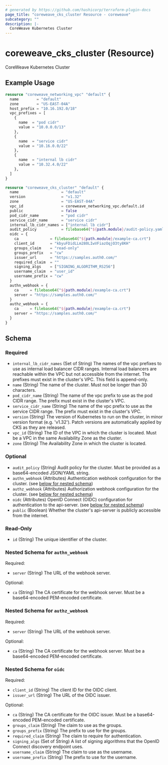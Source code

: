 ```yaml
---
# generated by https://github.com/hashicorp/terraform-plugin-docs
page_title: "coreweave_cks_cluster Resource - coreweave"
subcategory: ""
description: |-
  CoreWeave Kubernetes Cluster
---
```


# coreweave_cks_cluster (Resource)

CoreWeave Kubernetes Cluster

## Example Usage

```terraform
resource "coreweave_networking_vpc" "default" {
  name        = "default"
  zone        = "US-EAST-04A"
  host_prefix = "10.16.192.0/18"
  vpc_prefixes = [
    {
      name  = "pod cidr"
      value = "10.0.0.0/13"
    },
    {
      name  = "service cidr"
      value = "10.16.0.0/22"
    },
    {
      name  = "internal lb cidr"
      value = "10.32.4.0/22"
    },
  ]
}

resource "coreweave_cks_cluster" "default" {
  name                   = "default"
  version                = "v1.32"
  zone                   = "US-EAST-04A"
  vpc_id                 = coreweave_networking_vpc.default.id
  public                 = false
  pod_cidr_name          = "pod cidr"
  service_cidr_name      = "service cidr"
  internal_lb_cidr_names = ["internal lb cidr"]
  audit_policy           = filebase64("${path.module}/audit-policy.yaml")
  oidc = {
    ca              = filebase64("${path.module}/example-ca.crt")
    client_id       = "kbyuFDidLLm280LIwVFiazOqjO3ty8KH"
    groups_claim    = "read-only"
    groups_prefix   = "cw"
    issuer_url      = "https://samples.auth0.com/"
    required_claim  = ""
    signing_algs    = ["SIGNING_ALGORITHM_RS256"]
    username_claim  = "user_id"
    username_prefix = "cw"
  }
  authn_webhook = {
    ca     = filebase64("${path.module}/example-ca.crt")
    server = "https://samples.auth0.com/"
  }
  authz_webhook = {
    ca     = filebase64("${path.module}/example-ca.crt")
    server = "https://samples.auth0.com/"
  }
}
```

<!-- schema generated by tfplugindocs -->
## Schema

### Required

- `internal_lb_cidr_names` (Set of String) The names of the vpc prefixes to use as internal load balancer CIDR ranges. Internal load balancers are reachable within the VPC but not accessible from the internet.
The prefixes must exist in the cluster's VPC. This field is append-only.
- `name` (String) The name of the cluster. Must not be longer than 30 characters.
- `pod_cidr_name` (String) The name of the vpc prefix to use as the pod CIDR range. The prefix must exist in the cluster's VPC.
- `service_cidr_name` (String) The name of the vpc prefix to use as the service CIDR range. The prefix must exist in the cluster's VPC.
- `version` (String) The version of Kubernetes to run on the cluster, in minor version format (e.g. 'v1.32'). Patch versions are automatically applied by CKS as they are released.
- `vpc_id` (String) The ID of the VPC in which the cluster is located. Must be a VPC in the same Availability Zone as the cluster.
- `zone` (String) The Availability Zone in which the cluster is located.

### Optional

- `audit_policy` (String) Audit policy for the cluster. Must be provided as a base64-encoded JSON/YAML string.
- `authn_webhook` (Attributes) Authentication webhook configuration for the cluster. (see [below for nested schema](#nestedatt--authn_webhook))
- `authz_webhook` (Attributes) Authorization webhook configuration for the cluster. (see [below for nested schema](#nestedatt--authz_webhook))
- `oidc` (Attributes) OpenID Connect (OIDC) configuration for authentication to the api-server. (see [below for nested schema](#nestedatt--oidc))
- `public` (Boolean) Whether the cluster's api-server is publicly accessible from the internet.

### Read-Only

- `id` (String) The unique identifier of the cluster.

<a id="nestedatt--authn_webhook"></a>
### Nested Schema for `authn_webhook`

Required:

- `server` (String) The URL of the webhook server.

Optional:

- `ca` (String) The CA certificate for the webhook server. Must be a base64-encoded PEM-encoded certificate.


<a id="nestedatt--authz_webhook"></a>
### Nested Schema for `authz_webhook`

Required:

- `server` (String) The URL of the webhook server.

Optional:

- `ca` (String) The CA certificate for the webhook server. Must be a base64-encoded PEM-encoded certificate.


<a id="nestedatt--oidc"></a>
### Nested Schema for `oidc`

Required:

- `client_id` (String) The client ID for the OIDC client.
- `issuer_url` (String) The URL of the OIDC issuer.

Optional:

- `ca` (String) The CA certificate for the OIDC issuer. Must be a base64-encoded PEM-encoded certificate.
- `groups_claim` (String) The claim to use as the groups.
- `groups_prefix` (String) The prefix to use for the groups.
- `required_claim` (String) The claim to require for authentication.
- `signing_algs` (Set of String) A list of signing algorithms that the OpenID Connect discovery endpoint uses.
- `username_claim` (String) The claim to use as the username.
- `username_prefix` (String) The prefix to use for the username.
